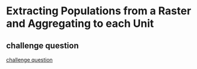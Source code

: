 # Extracting Populations from a Raster and Aggregating to each Unit
## challenge question
[challenge question](challenge1.2.md)
